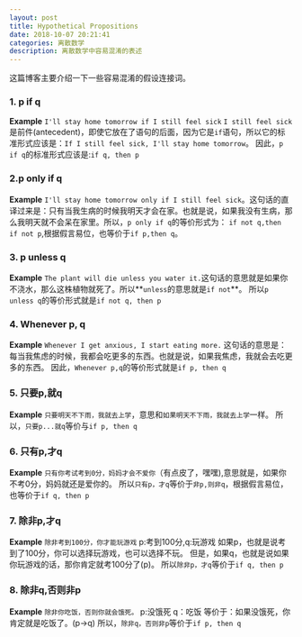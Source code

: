 ```yaml
---
layout: post
title: Hypothetical Propositions
date: 2018-10-07 20:21:41
categories: 离散数学
description: 离散数学中容易混淆的表述
---
```

这篇博客主要介绍一下一些容易混淆的假设连接词。

### 1. p if q
**Example**
`I'll stay home tomorrow if I still feel sick`
`I still feel sick`是前件(antecedent)，即使它放在了语句的后面，因为它是`if`语句，所以它的标准形式应该是：`If I still feel sick, I'll stay home tomorrow`。
因此，`p if q`的标准形式应该是:`if q, then p`

### 2.p only if q
**Example**
`I'll stay home tomorrow only if I still feel sick`。这句话的直译过来是：只有当我生病的时候我明天才会在家。也就是说，如果我没有生病，那么我明天就不会呆在家里。所以，`p only if q`的等价形式为：
`if not q,then if not p`,根据假言易位，也等价于`if p,then q`。

### 3. p unless q
**Example**
`The plant will die unless you water it.`这句话的意思就是如果你不浇水，那么这株植物就死了。所以**`unless`的意思就是`if not`**。
所以`p unless q`的等价形式就是`if not q, then p`

### 4. Whenever p, q
**Example**
`Whenever I get anxious, I start eating more.`
这句话的意思是：每当我焦虑的时候，我都会吃更多的东西。也就是说，如果我焦虑，我就会去吃更多的东西。
因此，`Whenever p,q`的等价形式就是`if p, then q`

### 5. 只要p,就q
**Example**
`只要明天不下雨，我就去上学`，意思和`如果明天不下雨，我就去上学`一样。
所以，`只要p...就q`等价与`if p, then q`

### 6. 只有p,才q
**Example**
`只有你考试考到0分，妈妈才会不爱你`（有点皮了，嘿嘿),意思就是，如果你不考0分，妈妈就还是爱你的。
所以`只有p，才q`等价于`非p,则非q`，根据假言易位，也等价于`if q, then p`

### 7. 除非p,才q
**Example**
`除非考到100分，你才能玩游戏`
p:考到100分,q:玩游戏
如果p，也就是说考到了100分，你可以选择玩游戏，也可以选择不玩。
但是，如果q，也就是说如果你玩游戏的话，那你肯定就考100分了(p)。
所以`除非p，才q`等价于`if q, then p`

### 8. 除非q,否则非p
**Example**
`除非你吃饭，否则你就会饿死。`
p:没饿死 q：吃饭
等价于：如果没饿死，你肯定就是吃饭了。(p->q)
所以，`除非q，否则非p`等价于`if p, then q`